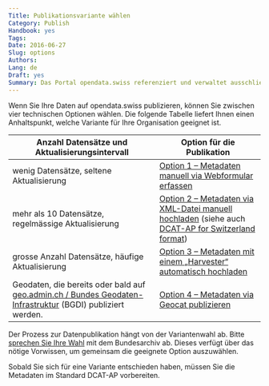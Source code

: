 ```yaml
---
Title: Publikationsvariante wählen
Category: Publish
Handbook: yes
Tags:
Date: 2016-06-27
Slug: options
Authors:
Lang: de
Draft: yes
Summary: Das Portal opendata.swiss referenziert und verwaltet ausschliesslich Metadaten. Die primären Daten sowie die Verantwortung für deren Publikation bleiben beim Datenlieferanten. Das Bundesarchiv betreibt das Portal. Es unterstützt und koordiniert die Datenpublikation.
---
```


Wenn Sie Ihre Daten auf opendata.swiss publizieren, können Sie zwischen vier technischen Optionen wählen. Die folgende Tabelle liefert Ihnen einen Anhaltspunkt, welche Variante für Ihre Organisation geeignet ist.

| Anzahl Datensätze und Aktualisierungsintervall | Option für die Publikation |
|------------------------------------------------|----------------------------|
| wenig Datensätze, seltene Aktualisierung | [Option 1 – Metadaten manuell via Webformular erfassen](/de/publish/userguide.html#metadaten-via-formular-xml-import-verwalten_1) |
| mehr als 10 Datensätze, regelmässige Aktualisierung | [Option 2 – Metadaten via XML-Datei manuell hochladen](/de/publish/userguide.html#metadaten-via-formular-xml-import-verwalten_1) (siehe auch [DCAT-AP for Switzerland format](/de/library/ch-dcat-ap)) |
| grosse Anzahl Datensätze, häufige Aktualisierung | [Option 3 – Metadaten mit einem „Harvester“ automatisch hochladen](/de/publish/harvester.html) |
| Geodaten, die bereits oder bald auf [geo.admin.ch / Bundes Geodaten-Infrastruktur](http://www.geo.admin.ch/internet/geoportal/de/home/geoadmin/mission/bgdi.html) (BGDI) publiziert werden. | [Option 4 – Metadaten via Geocat publizieren](/de/publish/swiss.html#publikation-via-geoadminch_1) |

Der Prozess zur Datenpublikation hängt von der Variantenwahl ab. Bitte [sprechen Sie Ihre Wahl](mailto:opendata@bar.admin.ch) mit dem Bundesarchiv ab. Dieses verfügt über das nötige Vorwissen, um gemeinsam die geeignete Option auszuwählen.

Sobald Sie sich für eine Variante entschieden haben, müssen Sie die Metadaten im Standard DCAT-AP vorbereiten.
